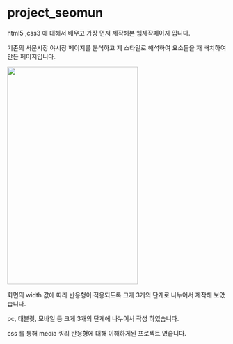 # project_seomun


html5 ,css3 에 대해서 배우고 가장 먼저 제작해본 웹제작페이지 입니다. 

기존의 서문시장 야시장 페이지를 분석하고 제 스타일로 해석하여 요소들을 재 배치하여 만든 페이지입니다.

<img src='https://github.com/dyllan-Lee/project_seomun/blob/main/main1.png' width = 300 height = 500>


화면의 width 값에 따라 반응형이 적용되도록 크게 3개의 단게로 나누어서 제작해 보았습니다.

pc, 태블릿, 모바일 등 크게 3개의 단계에 나누어서 작성 하였습니다.




css 를 통해 media 쿼리 반응형에 대해 이해하게된 프로젝트 였습니다.

